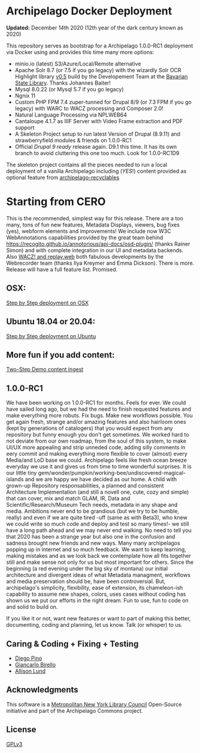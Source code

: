 # Archipelago Docker Deployment

**Updated:** December 14th 2020 (12th year of the dark century known as 2020)

This repository serves as bootstrap for a Archipelago 1.0.0-RC1 deployment via Docker using and provides this time many more options:

- minio.io (latest) S3/Azure/Local/Remote alternative
- Apache Solr 8.7 (or 7.5 if you go legacy) with the wizardly Solr OCR Highlight library [v0.5](https://github.com/dbmdz/solr-ocrhighlighting/releases/tag/0.5.0) build by the Developement Team at the [Bavarian State Library](https://github.com/dbmdz). Thanks Johannes Baiter!
- Mysql 8.0.22 (or Mysql 5.7 if you go legacy)
- Ngnix 11
- Custom PHP FPM 7.4 zuper-tunned for Drupal 8/9 (or 7.3 FPM if you go legacy) with WARC to WACZ processing and Composer 2.0!
- Natural Language Processing via NPLWEB64
- Cantaloupe 4.1.7 as IIIF Server with Video Frame extraction and PDF support
- A Skeleton Project setup to run latest Version of Drupal (8.9.11) and strawberryfield modules & friends on 1.0.0-RC1
- Official *Drupal 9 ready* release again. D9.1 this time. It has its own branch to avoid cluttering this one too much. Look for 1.0.0-RC1D9

The skeleton project contains all the pieces needed to run a local deployment of a vanilla Archipelago including (*YES*!) content provided as optional feature from [archipelago-recyclables](https://github.com/esmero/archipelago-recyclables)

# Starting from CERO

This is the recommended, simplest way for this release. There are a too many, tons of fun new features, Metadata Displays, viewers, bug fixes (yes), webform elements and improvements! We include now W3C WebAnnotations capabilities provided by the great team behind https://recogito.github.io/annotorious/api-docs/osd-plugin/ (thanks Rainer Simon) and with complete integration in our UI and metadata backends. Also [WACZ! and replay.web](https://github.com/webrecorder/replayweb.page) both fabulous developments by the Webrecorder team (thanks Ilya Kreymer and Emma Dickson). There is more. Release will have a full feature list. Promised.

## OSX:

[Step by Step deployment on OSX](docs/osx.md)

## Ubuntu 18.04 or 20.04:

[Step by Step deployment on Ubuntu](docs/ubuntu.md)

## More fun if you add content:
[Two-Step Demo content ingest](docs/democontent.md)

## 1.0.0-RC1

We have been working on 1.0.0-RC1 for months. Feels for ever. We could have sailed long ago, but we had the need to finish requested features and make everything more robuts. Fix bugs. Make new workflows possible. You get again fresh, strange and/or amazing features and also hairloom ones (kept by generations of catalogers) that you would expect from any repository but funny enough you don't get sometimes. We worked hard to not deviate from our own roadmap, from the soul of this system, to make UI/UX more appealing and strip unneded code, adding silly comments in eery commit and making everything more flexible to cover (almost) every Media/and LoD base we could. Archipelago feels like fresh ocean breeze everyday we use it and gives us from time to time wonderful surprises. It is our little tiny gem/wonder/pumpkin/working-bee/undiscovered-magical-islands and we are happy we have decided as our home. A child with grown-up Repository responsabilities, a planned and consistent Architecture Implementation (and still a novell one, cute, cozy and simple) that can cover, mix and match GLAM, IR, Data and Scientific/Research/Museum Tech needs, metadata in any shape and media. Ambitions never end to be grandious (but we try to be humble, really) and even if we are quite tired -uff (same as with Beta3), who knew we could write so much code and deploy and test so many times!- we still have a long path ahead and we may never end walking. No need to tell you that 2020 has been a strange year but also one in the confusion and sadness brought new friends and new ways. Many many archipelagos popping up in internet and so much feedback. We want to keep learning, making mistakes and as we look back we contemplate how all fits together still and make sense not only for us but most important for others. Since the beginning (a red evening under the big sky of montana) our initial architecture and divergent ideas of what Metadata managment, workflows and media preservation should be, have been controversial. But, archipelago's simplicity, flexibility, ease of extension, its chameleon-ish capability to assume new shapes, colors, uses cases without coding has shown us we put our efforts in the right dream. Fun to use, fun to code on and solid to build on.

If you like it or not, want new features or want to part of making this better, documenting, coding and planning, let us know. Talk (or whisper) to us.

## Caring & Coding + Fixing + Testing

* [Diego Pino](https://github.com/DiegoPino)
* [Giancarlo Birello](https://github.com/giancarlobi)
* [Allison Lund](https://github.com/alliomeria)

## Acknowledgments

This software is a [Metropolitan New York Library Council](https://metro.org) Open-Source initiative and part of the Archipelago Commons project.

## License

[GPLv3](http://www.gnu.org/licenses/gpl-3.0.txt)
